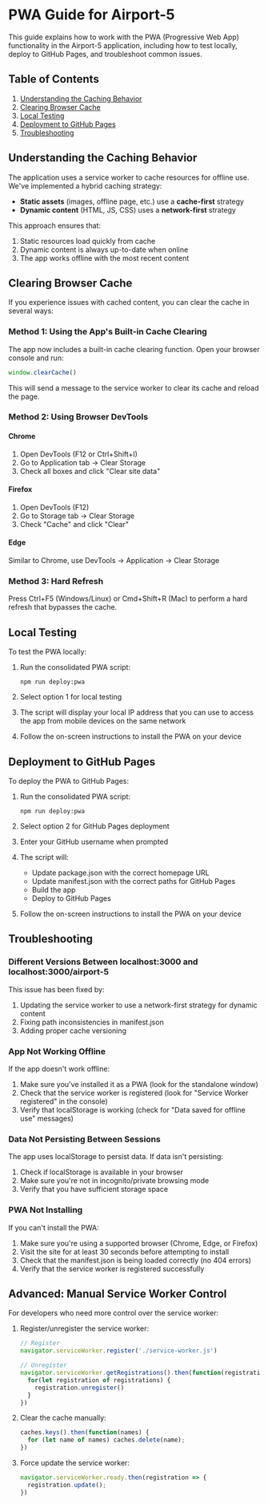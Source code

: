 # PWA Guide for Airport-5

This guide explains how to work with the PWA (Progressive Web App) functionality in the Airport-5 application, including how to test locally, deploy to GitHub Pages, and troubleshoot common issues.

## Table of Contents

1. [Understanding the Caching Behavior](#understanding-the-caching-behavior)
2. [Clearing Browser Cache](#clearing-browser-cache)
3. [Local Testing](#local-testing)
4. [Deployment to GitHub Pages](#deployment-to-github-pages)
5. [Troubleshooting](#troubleshooting)

## Understanding the Caching Behavior

The application uses a service worker to cache resources for offline use. We've implemented a hybrid caching strategy:

- **Static assets** (images, offline page, etc.) use a **cache-first** strategy
- **Dynamic content** (HTML, JS, CSS) uses a **network-first** strategy

This approach ensures that:
1. Static resources load quickly from cache
2. Dynamic content is always up-to-date when online
3. The app works offline with the most recent content

## Clearing Browser Cache

If you experience issues with cached content, you can clear the cache in several ways:

### Method 1: Using the App's Built-in Cache Clearing

The app now includes a built-in cache clearing function. Open your browser console and run:

```javascript
window.clearCache()
```

This will send a message to the service worker to clear its cache and reload the page.

### Method 2: Using Browser DevTools

#### Chrome
1. Open DevTools (F12 or Ctrl+Shift+I)
2. Go to Application tab → Clear Storage
3. Check all boxes and click "Clear site data"

#### Firefox
1. Open DevTools (F12)
2. Go to Storage tab → Clear Storage
3. Check "Cache" and click "Clear"

#### Edge
Similar to Chrome, use DevTools → Application → Clear Storage

### Method 3: Hard Refresh

Press Ctrl+F5 (Windows/Linux) or Cmd+Shift+R (Mac) to perform a hard refresh that bypasses the cache.

## Local Testing

To test the PWA locally:

1. Run the consolidated PWA script:
   ```
   npm run deploy:pwa
   ```

2. Select option 1 for local testing

3. The script will display your local IP address that you can use to access the app from mobile devices on the same network

4. Follow the on-screen instructions to install the PWA on your device

## Deployment to GitHub Pages

To deploy the PWA to GitHub Pages:

1. Run the consolidated PWA script:
   ```
   npm run deploy:pwa
   ```

2. Select option 2 for GitHub Pages deployment

3. Enter your GitHub username when prompted

4. The script will:
   - Update package.json with the correct homepage URL
   - Update manifest.json with the correct paths for GitHub Pages
   - Build the app
   - Deploy to GitHub Pages

5. Follow the on-screen instructions to install the PWA on your device

## Troubleshooting

### Different Versions Between localhost:3000 and localhost:3000/airport-5

This issue has been fixed by:
1. Updating the service worker to use a network-first strategy for dynamic content
2. Fixing path inconsistencies in manifest.json
3. Adding proper cache versioning

### App Not Working Offline

If the app doesn't work offline:

1. Make sure you've installed it as a PWA (look for the standalone window)
2. Check that the service worker is registered (look for "Service Worker registered" in the console)
3. Verify that localStorage is working (check for "Data saved for offline use" messages)

### Data Not Persisting Between Sessions

The app uses localStorage to persist data. If data isn't persisting:

1. Check if localStorage is available in your browser
2. Make sure you're not in incognito/private browsing mode
3. Verify that you have sufficient storage space

### PWA Not Installing

If you can't install the PWA:

1. Make sure you're using a supported browser (Chrome, Edge, or Firefox)
2. Visit the site for at least 30 seconds before attempting to install
3. Check that the manifest.json is being loaded correctly (no 404 errors)
4. Verify that the service worker is registered successfully

## Advanced: Manual Service Worker Control

For developers who need more control over the service worker:

1. Register/unregister the service worker:
   ```javascript
   // Register
   navigator.serviceWorker.register('./service-worker.js')
   
   // Unregister
   navigator.serviceWorker.getRegistrations().then(function(registrations) {
     for(let registration of registrations) {
       registration.unregister()
     }
   })
   ```

2. Clear the cache manually:
   ```javascript
   caches.keys().then(function(names) {
     for (let name of names) caches.delete(name);
   })
   ```

3. Force update the service worker:
   ```javascript
   navigator.serviceWorker.ready.then(registration => {
     registration.update();
   })